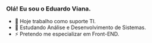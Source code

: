 ### Olá! Eu sou o Eduardo Viana.

- 🔭 Hoje trabalho como suporte TI.
- 💬 Estudando Análise e Desenvolvimento de Sistemas.
- ⚡ Pretendo me especializar em Front-END.

